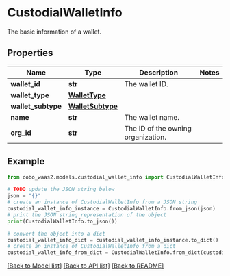 # CustodialWalletInfo

The basic information of a wallet.

## Properties

Name | Type | Description | Notes
------------ | ------------- | ------------- | -------------
**wallet_id** | **str** | The wallet ID. | 
**wallet_type** | [**WalletType**](WalletType.md) |  | 
**wallet_subtype** | [**WalletSubtype**](WalletSubtype.md) |  | 
**name** | **str** | The wallet name. | 
**org_id** | **str** | The ID of the owning organization. | 

## Example

```python
from cobo_waas2.models.custodial_wallet_info import CustodialWalletInfo

# TODO update the JSON string below
json = "{}"
# create an instance of CustodialWalletInfo from a JSON string
custodial_wallet_info_instance = CustodialWalletInfo.from_json(json)
# print the JSON string representation of the object
print(CustodialWalletInfo.to_json())

# convert the object into a dict
custodial_wallet_info_dict = custodial_wallet_info_instance.to_dict()
# create an instance of CustodialWalletInfo from a dict
custodial_wallet_info_from_dict = CustodialWalletInfo.from_dict(custodial_wallet_info_dict)
```
[[Back to Model list]](../README.md#documentation-for-models) [[Back to API list]](../README.md#documentation-for-api-endpoints) [[Back to README]](../README.md)


